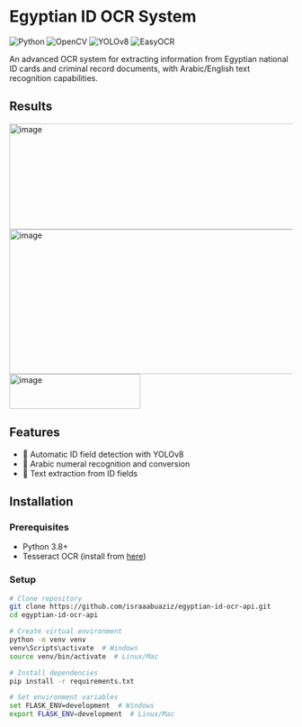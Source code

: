 # Egyptian ID OCR System

![Python](https://img.shields.io/badge/python-3.8%2B-blue)
![OpenCV](https://img.shields.io/badge/OpenCV-4.7.0-orange)
![YOLOv8](https://img.shields.io/badge/YOLOv8-ultralytics-red)
![EasyOCR](https://img.shields.io/badge/EasyOCR-1.6.2-green)

An advanced OCR system for extracting information from Egyptian national ID cards and criminal record documents, with Arabic/English text recognition capabilities.

## Results

<img width="593" height="188" alt="image" src="https://github.com/user-attachments/assets/2e2a3cb1-545f-4024-8b75-e39f17a069b3" />
<img width="604" height="257" alt="image" src="https://github.com/user-attachments/assets/e016286c-672f-493f-bf69-b923e8794803" />
<img width="233" height="62" alt="image" src="https://github.com/user-attachments/assets/e929ff60-f171-4d25-8bde-a90f8407cf54" />


## Features
- 🪪 Automatic ID field detection with YOLOv8
- 🔢 Arabic numeral recognition and conversion
- 📄 Text extraction from ID fields 

## Installation

### Prerequisites
- Python 3.8+
- Tesseract OCR (install from [here](https://github.com/UB-Mannheim/tesseract/wiki))

### Setup
```bash
# Clone repository
git clone https://github.com/israaabuaziz/egyptian-id-ocr-api.git
cd egyptian-id-ocr-api

# Create virtual environment
python -m venv venv
venv\Scripts\activate  # Windows
source venv/bin/activate  # Linux/Mac

# Install dependencies
pip install -r requirements.txt

# Set environment variables
set FLASK_ENV=development  # Windows
export FLASK_ENV=development  # Linux/Mac
